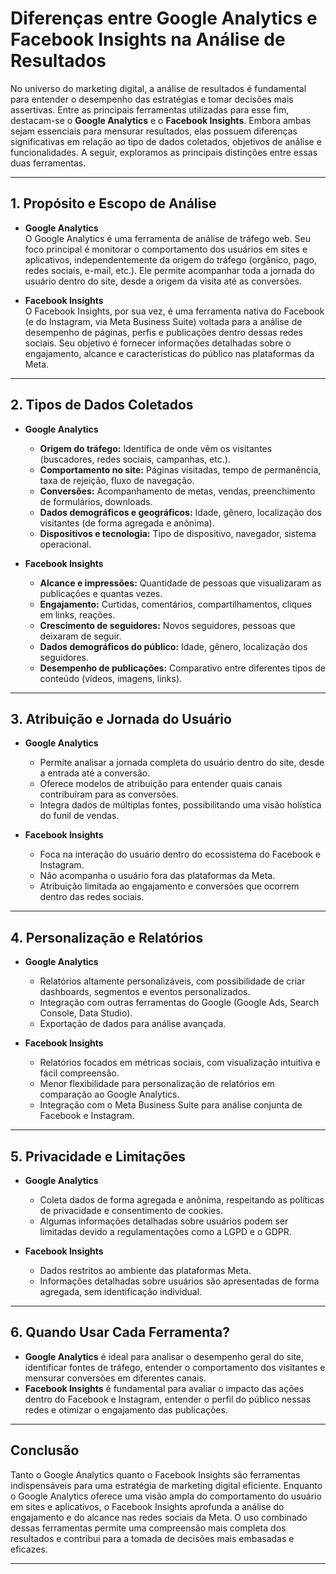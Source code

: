 
# Diferenças entre Google Analytics e Facebook Insights na Análise de Resultados

No universo do marketing digital, a análise de resultados é fundamental para entender o desempenho das estratégias e tomar decisões mais assertivas. Entre as principais ferramentas utilizadas para esse fim, destacam-se o **Google Analytics** e o **Facebook Insights**. Embora ambas sejam essenciais para mensurar resultados, elas possuem diferenças significativas em relação ao tipo de dados coletados, objetivos de análise e funcionalidades. A seguir, exploramos as principais distinções entre essas duas ferramentas.

---

## 1. **Propósito e Escopo de Análise**

- **Google Analytics**  
  O Google Analytics é uma ferramenta de análise de tráfego web. Seu foco principal é monitorar o comportamento dos usuários em sites e aplicativos, independentemente da origem do tráfego (orgânico, pago, redes sociais, e-mail, etc.). Ele permite acompanhar toda a jornada do usuário dentro do site, desde a origem da visita até as conversões.

- **Facebook Insights**  
  O Facebook Insights, por sua vez, é uma ferramenta nativa do Facebook (e do Instagram, via Meta Business Suite) voltada para a análise de desempenho de páginas, perfis e publicações dentro dessas redes sociais. Seu objetivo é fornecer informações detalhadas sobre o engajamento, alcance e características do público nas plataformas da Meta.

---

## 2. **Tipos de Dados Coletados**

- **Google Analytics**
  - **Origem do tráfego:** Identifica de onde vêm os visitantes (buscadores, redes sociais, campanhas, etc.).
  - **Comportamento no site:** Páginas visitadas, tempo de permanência, taxa de rejeição, fluxo de navegação.
  - **Conversões:** Acompanhamento de metas, vendas, preenchimento de formulários, downloads.
  - **Dados demográficos e geográficos:** Idade, gênero, localização dos visitantes (de forma agregada e anônima).
  - **Dispositivos e tecnologia:** Tipo de dispositivo, navegador, sistema operacional.

- **Facebook Insights**
  - **Alcance e impressões:** Quantidade de pessoas que visualizaram as publicações e quantas vezes.
  - **Engajamento:** Curtidas, comentários, compartilhamentos, cliques em links, reações.
  - **Crescimento de seguidores:** Novos seguidores, pessoas que deixaram de seguir.
  - **Dados demográficos do público:** Idade, gênero, localização dos seguidores.
  - **Desempenho de publicações:** Comparativo entre diferentes tipos de conteúdo (vídeos, imagens, links).

---

## 3. **Atribuição e Jornada do Usuário**

- **Google Analytics**
  - Permite analisar a jornada completa do usuário dentro do site, desde a entrada até a conversão.
  - Oferece modelos de atribuição para entender quais canais contribuíram para as conversões.
  - Integra dados de múltiplas fontes, possibilitando uma visão holística do funil de vendas.

- **Facebook Insights**
  - Foca na interação do usuário dentro do ecossistema do Facebook e Instagram.
  - Não acompanha o usuário fora das plataformas da Meta.
  - Atribuição limitada ao engajamento e conversões que ocorrem dentro das redes sociais.

---

## 4. **Personalização e Relatórios**

- **Google Analytics**
  - Relatórios altamente personalizáveis, com possibilidade de criar dashboards, segmentos e eventos personalizados.
  - Integração com outras ferramentas do Google (Google Ads, Search Console, Data Studio).
  - Exportação de dados para análise avançada.

- **Facebook Insights**
  - Relatórios focados em métricas sociais, com visualização intuitiva e fácil compreensão.
  - Menor flexibilidade para personalização de relatórios em comparação ao Google Analytics.
  - Integração com o Meta Business Suite para análise conjunta de Facebook e Instagram.

---

## 5. **Privacidade e Limitações**

- **Google Analytics**
  - Coleta dados de forma agregada e anônima, respeitando as políticas de privacidade e consentimento de cookies.
  - Algumas informações detalhadas sobre usuários podem ser limitadas devido a regulamentações como a LGPD e o GDPR.

- **Facebook Insights**
  - Dados restritos ao ambiente das plataformas Meta.
  - Informações detalhadas sobre usuários são apresentadas de forma agregada, sem identificação individual.

---

## 6. **Quando Usar Cada Ferramenta?**

- **Google Analytics** é ideal para analisar o desempenho geral do site, identificar fontes de tráfego, entender o comportamento dos visitantes e mensurar conversões em diferentes canais.
- **Facebook Insights** é fundamental para avaliar o impacto das ações dentro do Facebook e Instagram, entender o perfil do público nessas redes e otimizar o engajamento das publicações.

---

## **Conclusão**

Tanto o Google Analytics quanto o Facebook Insights são ferramentas indispensáveis para uma estratégia de marketing digital eficiente. Enquanto o Google Analytics oferece uma visão ampla do comportamento do usuário em sites e aplicativos, o Facebook Insights aprofunda a análise do engajamento e do alcance nas redes sociais da Meta. O uso combinado dessas ferramentas permite uma compreensão mais completa dos resultados e contribui para a tomada de decisões mais embasadas e eficazes.

---
```